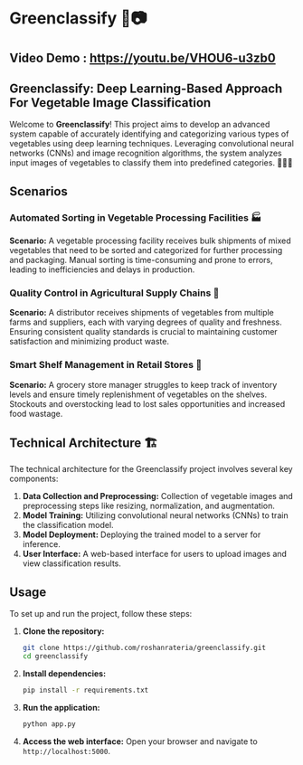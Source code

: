 # Greenclassify 🌿📷

## Video Demo : https://youtu.be/VHOU6-u3zb0

## Greenclassify: Deep Learning-Based Approach For Vegetable Image Classification

Welcome to **Greenclassify**! This project aims to develop an advanced system capable of accurately identifying and categorizing various types of vegetables using deep learning techniques. Leveraging convolutional neural networks (CNNs) and image recognition algorithms, the system analyzes input images of vegetables to classify them into predefined categories. 🍅🥕🥦

## Scenarios

### Automated Sorting in Vegetable Processing Facilities 🏭
**Scenario:** A vegetable processing facility receives bulk shipments of mixed vegetables that need to be sorted and categorized for further processing and packaging. Manual sorting is time-consuming and prone to errors, leading to inefficiencies and delays in production.

### Quality Control in Agricultural Supply Chains 🚜
**Scenario:** A distributor receives shipments of vegetables from multiple farms and suppliers, each with varying degrees of quality and freshness. Ensuring consistent quality standards is crucial to maintaining customer satisfaction and minimizing product waste.

### Smart Shelf Management in Retail Stores 🛒
**Scenario:** A grocery store manager struggles to keep track of inventory levels and ensure timely replenishment of vegetables on the shelves. Stockouts and overstocking lead to lost sales opportunities and increased food wastage.

## Technical Architecture 🏗️

The technical architecture for the Greenclassify project involves several key components:

1. **Data Collection and Preprocessing:** Collection of vegetable images and preprocessing steps like resizing, normalization, and augmentation.
2. **Model Training:** Utilizing convolutional neural networks (CNNs) to train the classification model.
3. **Model Deployment:** Deploying the trained model to a server for inference.
4. **User Interface:** A web-based interface for users to upload images and view classification results.

## Usage

To set up and run the project, follow these steps:

1. **Clone the repository:**
   ```bash
   git clone https://github.com/roshanrateria/greenclassify.git
   cd greenclassify
   ```

2. **Install dependencies:**
   ```bash
   pip install -r requirements.txt
   ```

3. **Run the application:**
   ```bash
   python app.py
   ```

4. **Access the web interface:**
   Open your browser and navigate to `http://localhost:5000`.

